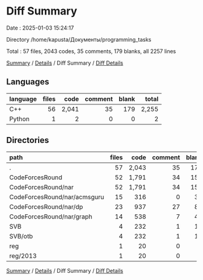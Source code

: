 # Diff Summary

Date : 2025-01-03 15:24:17

Directory /home/kapusta/Документы/programming_tasks

Total : 57 files,  2043 codes, 35 comments, 179 blanks, all 2257 lines

[Summary](results.md) / [Details](details.md) / Diff Summary / [Diff Details](diff-details.md)

## Languages
| language | files | code | comment | blank | total |
| :--- | ---: | ---: | ---: | ---: | ---: |
| C++ | 56 | 2,041 | 35 | 179 | 2,255 |
| Python | 1 | 2 | 0 | 0 | 2 |

## Directories
| path | files | code | comment | blank | total |
| :--- | ---: | ---: | ---: | ---: | ---: |
| . | 57 | 2,043 | 35 | 179 | 2,257 |
| CodeForcesRound | 52 | 1,791 | 34 | 159 | 1,984 |
| CodeForcesRound/nar | 52 | 1,791 | 34 | 159 | 1,984 |
| CodeForcesRound/nar/acmsguru | 15 | 316 | 0 | 33 | 349 |
| CodeForcesRound/nar/dp | 23 | 937 | 27 | 83 | 1,047 |
| CodeForcesRound/nar/graph | 14 | 538 | 7 | 43 | 588 |
| SVB | 4 | 232 | 1 | 18 | 251 |
| SVB/otb | 4 | 232 | 1 | 18 | 251 |
| reg | 1 | 20 | 0 | 2 | 22 |
| reg/2013 | 1 | 20 | 0 | 2 | 22 |

[Summary](results.md) / [Details](details.md) / Diff Summary / [Diff Details](diff-details.md)